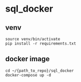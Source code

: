# sql_docker

## venv
```
source venv/bin/activate
pip install -r requirements.txt
```
## docker image
```
cd ~/{path_to_repo}/sql_docker
docker-compose up -d
```